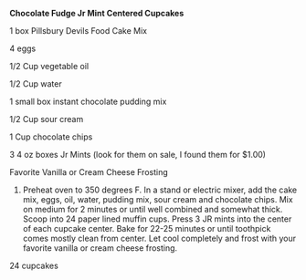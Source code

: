 **Chocolate Fudge Jr Mint Centered Cupcakes**

1 box Pillsbury Devils Food Cake Mix

4 eggs

1/2 Cup vegetable oil

1/2 Cup water

1 small box instant chocolate pudding mix

1/2 Cup sour cream

1 Cup chocolate chips

3 4 oz boxes Jr Mints (look for them on sale, I found them for $1.00)

Favorite Vanilla or Cream Cheese Frosting

1.  Preheat oven to 350 degrees F.  In a stand or electric mixer, add the cake mix, eggs, oil, water, pudding mix, sour cream and chocolate chips.  Mix on medium for 2 minutes or until well combined and somewhat thick.  Scoop into 24 paper lined muffin cups.  Press 3 JR mints into the center of each cupcake center.  Bake for 22-25 minutes or until toothpick comes mostly clean from center.  Let cool completely and frost with your favorite vanilla or cream cheese frosting.

24 cupcakes